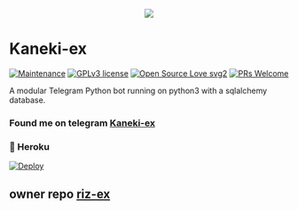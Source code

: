 <p align="center">
   <img src="https://telegra.ph/file/dc5d571079198762aaeb4.jpg">
</p>

# Kaneki-ex
[![Maintenance](https://img.shields.io/badge/Maintained%3F-yes-green.svg)](https://GitHub.com/Naereen/StrapDown.js/graphs/commit-activity) [![GPLv3 license](https://img.shields.io/badge/License-GPLv3-blue.svg)](https://perso.crans.org/besson/LICENSE.html) [![Open Source Love svg2](https://badges.frapsoft.com/os/v2/open-source.svg?v=103)](https://github.com/ellerbrock/open-source-badges/) [![PRs Welcome](https://img.shields.io/badge/PRs-welcome-brightgreen.svg?style=flat-square)](https://makeapullrequest.com)

A modular Telegram Python bot running on python3 with a sqlalchemy database.

### Found me on telegram [Kaneki-ex](https://t.me/kanekiexbot)

### 💜 Heroku

[![Deploy](https://www.herokucdn.com/deploy/button.svg)](https://heroku.com/deploy?template=https://github.com/rizkyoye/Kaneki-ex/main)

## owner repo [riz-ex](http://t.me/rizexx)
